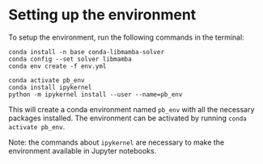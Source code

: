 # Setting up the environment

To setup the environment, run the following commands in the terminal:

```
conda install -n base conda-libmamba-solver
conda config --set solver libmamba
conda env create -f env.yml

conda activate pb_env
conda install ipykernel    
python -m ipykernel install --user --name=pb_env
```

This will create a conda environment named `pb_env` with all the necessary packages installed. The environment can be activated by running `conda activate pb_env`.

Note: the commands about `ipykernel` are necessary to make the environment available in Jupyter notebooks.